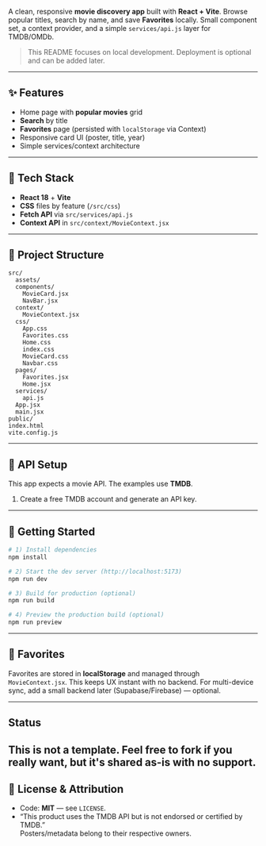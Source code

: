 A clean, responsive **movie discovery app** built with **React + Vite**. Browse popular titles, search by name, and save **Favorites** locally. Small component set, a context provider, and a simple `services/api.js` layer for TMDB/OMDb.

> This README focuses on local development. Deployment is optional and can be added later.

---

## ✨ Features
- Home page with **popular movies** grid
- **Search** by title
- **Favorites** page (persisted with `localStorage` via Context)
- Responsive card UI (poster, title, year)
- Simple services/context architecture

---

## 🧰 Tech Stack
- **React 18** + **Vite**
- **CSS** files by feature (`/src/css`)
- **Fetch API** via `src/services/api.js`
- **Context API** in `src/context/MovieContext.jsx`

---

## 📁 Project Structure
```
src/
  assets/
  components/
    MovieCard.jsx
    NavBar.jsx
  context/
    MovieContext.jsx
  css/
    App.css
    Favorites.css
    Home.css
    index.css
    MovieCard.css
    Navbar.css
  pages/
    Favorites.jsx
    Home.jsx
  services/
    api.js
  App.jsx
  main.jsx
public/
index.html
vite.config.js
```

---

## 🔑 API Setup

This app expects a movie API. The examples use **TMDB**.

1. Create a free TMDB account and generate an API key.

---

## 🚀 Getting Started
```bash
# 1) Install dependencies
npm install

# 2) Start the dev server (http://localhost:5173)
npm run dev

# 3) Build for production (optional)
npm run build

# 4) Preview the production build (optional)
npm run preview
```

---

## 💾 Favorites
Favorites are stored in **localStorage** and managed through `MovieContext.jsx`. This keeps UX instant with no backend. For multi-device sync, add a small backend later (Supabase/Firebase) — optional.

---
## Status
This is **not a template**. Feel free to fork if you really want, but it's shared as-is with no support.
---

## 📝 License & Attribution
- Code: **MIT** — see `LICENSE`.
- “This product uses the TMDB API but is not endorsed or certified by TMDB.”  
  Posters/metadata belong to their respective owners.

